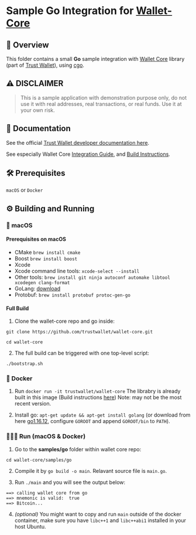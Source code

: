 # Sample Go Integration for [Wallet-Core](https://github.com/trustwallet/wallet-core)

## 🔖 Overview

This folder contains a small **Go** sample integration with
[Wallet Core](https://github.com/trustwallet/wallet-core) library (part of [Trust Wallet](https://trustwallet.com)),
using [cgo](https://golang.org/cmd/cgo/).

## ⚠️ DISCLAIMER

> This is a sample application with demonstration purpose only,
> do not use it with real addresses, real transactions, or real funds.
> Use it at your own risk.

## 📜 Documentation

See the official [Trust Wallet developer documentation here](https://developer.trustwallet.com).

See especially Wallet Core
[Integration Guide](https://developer.trustwallet.com/wallet-core/integration-guide),
and [Build Instructions](https://developer.trustwallet.com/wallet-core/building).

## 🛠 Prerequisites

`macOS` or `Docker`

## ⚙️ Building and Running
###  macOS
#### Prerequisites on macOS
* CMake `brew install cmake`
* Boost `brew install boost`
* Xcode
* Xcode command line tools: `xcode-select --install`
* Other tools: `brew install git ninja autoconf automake libtool xcodegen clang-format`
* GoLang: [download](https://go.dev/dl/)
* Protobuf: `brew install protobuf protoc-gen-go`

#### Full Build

1. Clone the wallet-core repo and go inside:
```shell
git clone https://github.com/trustwallet/wallet-core.git

cd wallet-core
```
2. The full build can be triggered with one top-level script:
```shell
./bootstrap.sh
```

### 🐳 Docker
1. Run `docker run -it trustwallet/wallet-core`
The librabry is already built in this image  (Build instructions [here](building.md))  Note: may not be the most recent version.

2. Install go: `apt-get update && apt-get install golang` 
(or download from here [go1.16.12](https://go.dev/dl/go1.16.12.linux-amd64.tar.gz), configure `GOROOT` and append `GOROOT/bin` to `PATH`).

### 🏃🏽‍♂️ **Run** (macOS & Docker)
1. Go to the **samples/go** folder within wallet core repo:

```shell
cd wallet-core/samples/go
```

2. Compile it by `go build -o main`.  Relavant source file is `main.go`.

3. Run `./main` and you will see the output below: 

```shell
==> calling wallet core from go
==> mnemonic is valid:  true
==> Bitcoin...
```
4. *(optional)* You might want to copy and run `main` outside of the docker container, make sure you have `libc++1` and `libc++abi1` installed in your host Ubuntu.
